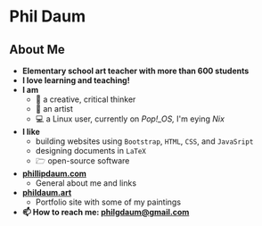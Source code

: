# Phil Daum

## About Me
- **Elementary school art teacher with more than 600 students**
- **I love learning and teaching!**
- **I am**
  - 🧠 a creative, critical thinker 
  - 🎨 an artist
  - 💻 a Linux user, currently on *Pop!_OS,* I'm eying *Nix*
- **I like** 
  - building websites using `Bootstrap`, `HTML`, `CSS`, and `JavaSript`
  - designing documents in `LaTeX`
  - 🗁 open-source software
- **[phillipdaum.com](https://phillipdaum.com)**
  - General about me and links
- **[phildaum.art](https://phillipdaum.com)**
  - Portfolio site with some of my paintings
- **📫 How to reach me: philgdaum@gmail.com**

